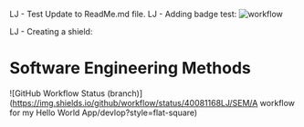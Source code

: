 LJ - Test Update to ReadMe.md file.
LJ - Adding badge test:
![workflow](https://github.com/<UserName>/<RepositoryName>/actions/workflows/main.yml/badge.svg)

LJ - Creating a shield:
# Software Engineering Methods
![GitHub Workflow Status (branch)](https://img.shields.io/github/workflow/status/40081168LJ/SEM/A workflow for my Hello World App/devlop?style=flat-square)

